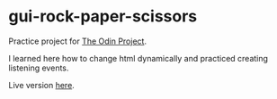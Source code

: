 # gui-rock-paper-scissors

Practice project for [The Odin Project](https://www.theodinproject.com/courses/web-development-101/lessons/dom-manipulation).

I learned here how to change html dynamically and practiced creating listening events.



Live version [here](https://atarsa.github.io/gui-rock-paper-scissors/).
